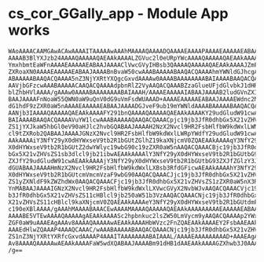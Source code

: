 # cs_cor_GGally_app - Module App works

    WAoAAAACAAMGAwACAwAAAAITAAAAAwAAAhMAAAAQAAAADQAAAAEAAAAPAAAAEAAAAAEABAAJ
    AAAAB3BlYXJzb24AAAAQAAAAAQAEAAkAAAALZGVuc2l0eURpYWcAAAAQAAAAAQAEAAkAAAAJ
    YmxhbmtEaWFnAAAAEAAAAAEABAAJAAAAClVwcGVyIHBsb3QAAAAQAAAAAQAEAAkAAAAJZmFj
    ZXRoaXN0AAAAEAAAAAEABAAJAAAABnBvaW50cwAAABAAAAABAAQACQAAAAhmYWNldGJhcgAA
    ABAAAAABAAQACQAAAA5nZ3NjYXRtYXQgcGxvdAAAAw0AAAABAAAAAAAABAIAAAABAAQACQAA
    AAVjbGFzcwAAABAAAAACAAQACQAAAAdpbnRlZ2VyAAQACQAAABZzaGlueUFjdGlvbkJ1dHRv
    blZhbHVlAAAA/gAAAw0AAAABAAAAAAAABAIAAAH/AAAAEAAAAAIABAAJAAAAB2ludGVnZXIA
    BAAJAAAAFnNoaW55QWN0aW9uQnV0dG9uVmFsdWUAAAD+AAAAEAAAAAEABAAJAAAAEWdnc2Nh
    dG1hdF9zZXR0aW5nAAAAEAAAAAEABAAJAAAADGJveF9ub19mYWNldAAAABAAAAABAAQACQAA
    AANjb3IAAAAQAAAAAQAEAAkAAAAFY291bnQAAAAQAAAAAQAEAAkAAAAKY29udGludW91cwAA
    BAIAAAABAAQACQAAAAVuYW1lcwAAABAAAAAQAAQACQAAACpjc19jb3JfR0dhbGx5X21vZHVs
    ZS1jYXJkaW5hbGl0eV90aHJlc2hvbGQABAAJAAAAH2NzX2Nvcl9HR2FsbHlfbW9kdWxlLWNv
    cl9tZXRob2QABAAJAAAAJGNzX2Nvcl9HR2FsbHlfbW9kdWxlLWRpYWdfY29udGludW91cwAE
    AAkAAAAiY3NfY29yX0dHYWxseV9tb2R1bGUtZGlhZ19kaXNjcmV0ZQAEAAkAAAAqY3NfY29y
    X0dHYWxseV9tb2R1bGUtZ2dwYWlyc19wbG90c19zZXR0aW5nAAQACQAAACBjc19jb3JfR0dh
    bGx5X21vZHVsZS1sb3dlcl9jb21ibwAEAAkAAAAlY3NfY29yX0dHYWxseV9tb2R1bGUtbG93
    ZXJfY29udGludW91cwAEAAkAAAAjY3NfY29yX0dHYWxseV9tb2R1bGUtbG93ZXJfZGlzY3Jl
    dGUABAAJAAAAHmNzX2Nvcl9HR2FsbHlfbW9kdWxlLXBsb3RfdGFicwAEAAkAAAAhY3NfY29y
    X0dHYWxseV9tb2R1bGUtcmVmcmVzaF9wbG90AAQACQAAACJjc19jb3JfR0dhbGx5X21vZHVs
    ZS1yZXNldF9kZWZhdWx0AAQACQAAACFjc19jb3JfR0dhbGx5X21vZHVsZS1zZXR0aW5nX3Rh
    YnMABAAJAAAAIGNzX2Nvcl9HR2FsbHlfbW9kdWxlLXVwcGVyX2NvbWJvAAQACQAAACVjc19j
    b3JfR0dhbGx5X21vZHVsZS11cHBlcl9jb250aW51b3VzAAQACQAAACNjc19jb3JfR0dhbGx5
    X21vZHVsZS11cHBlcl9kaXNjcmV0ZQAEAAkAAAAeY3NfY29yX0dHYWxseV9tb2R1bGUtdmFy
    c190eXBlAAAA/gAAAhMAAAABAAACEwAAAAMAAAAQAAAAAQAEAAkAAAAAAAAAEAAAAAEABAAJ
    AAAABE5VTEwAAAAQAAAAAgAEAAkAAAASc2hpbnkuc2lsZW50LmVycm9yAAQACQAAAAp2YWxp
    ZGF0aW9uAAAEAgAAAv8AAAAQAAAAAwAEAAkAAAAHbWVzc2FnZQAEAAkAAAAEY2FsbAAEAAkA
    AAAEdHlwZQAAAP4AAAQCAAAC/wAAABAAAAABAAQACQAAACNjc19jb3JfR0dhbGx5X21vZHVs
    ZS1nZ3NjYXRtYXRfcGxvdAAAAP4AAAITAAAAAAAABAIAAAL/AAAAEAAAAAAAAAD+AAAEAgAA
    Av8AAAAQAAAAAwAEAAkAAAAFaW5wdXQABAAJAAAABm91dHB1dAAEAAkAAAAGZXhwb3J0AAAA
    /g==

